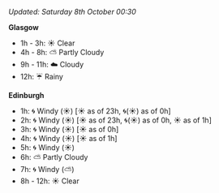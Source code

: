 *Updated: Saturday 8th October 00:30*

**Glasgow**

* 1h - 3h: :sunny: Clear
* 4h - 8h: :partly_sunny: Partly Cloudy
* 9h - 11h: :cloud: Cloudy
* 12h: :umbrella: Rainy

**Edinburgh**

* 1h: :cyclone: Windy (:sunny:) [:sunny: as of 23h, :cyclone:(:sunny:) as of 0h]
* 2h: :cyclone: Windy (:sunny:) [:sunny: as of 23h, :cyclone:(:sunny:) as of 0h, :sunny: as of 1h]
* 3h: :cyclone: Windy (:sunny:) [:sunny: as of 0h]
* 4h: :cyclone: Windy (:sunny:) [:sunny: as of 1h]
* 5h: :cyclone: Windy (:sunny:)
* 6h: :partly_sunny: Partly Cloudy
* 7h: :cyclone: Windy (:partly_sunny:)
* 8h - 12h: :sunny: Clear
